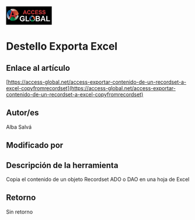 ﻿![Access-global](/blob/main/Images/Logo1.png)
# Destello Exporta Excel
## Enlace al artículo
[https://access-global.net/access-exportar-contenido-de-un-recordset-a-excel-copyfromrecordset](https://access-global.net/access-exportar-contenido-de-un-recordset-a-excel-copyfromrecordset)
## Autor/es
Alba Salvá
## Modificado por

## Descripción de la herramienta
Copia el contenido de un objeto Recordset ADO o DAO en una hoja de Excel
## Retorno
Sin retorno


